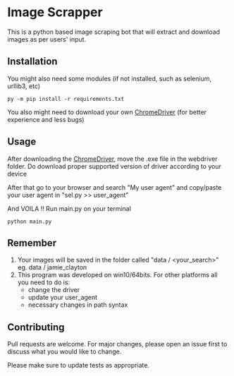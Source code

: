 # Image Scrapper

This is a python based image scraping bot that will extract and download images as per users' input.

## Installation

You might also need some modules (if not installed, such as selenium, urllib3, etc)
```
py -m pip install -r requirements.txt
```

You also might need to download your own [ChromeDriver](https://chromedriver.chromium.org/downloads)
(for better experience and less bugs) 

## Usage

After downloading the [ChromeDriver](https://chromedriver.chromium.org/downloads), move the .exe file in the webdriver folder.
Do download proper supported version of driver according to your device

After that go to your browser and search "My user agent" and copy/paste your user agent in "sel.py >> user_agent"

And VOILA !!  Run main.py on your terminal
```
python main.py
```

## Remember
1. Your images will be saved in the folder called "data / <your_search>" eg. data / jamie_clayton
2. This program was developed on win10/64bits. For other platforms all you need to do is:
    - change the driver
    - update your user_agent
    - necessary changes in path syntax
 
## Contributing

Pull requests are welcome. For major changes, please open an issue first to discuss what you would like to change.

Please make sure to update tests as appropriate.
